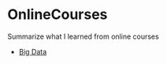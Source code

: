 # OnlineCourses
Summarize what I learned from online courses

* [Big Data](https://github.com/taekjunkim/OnlineCourses/tree/main/BigData)
